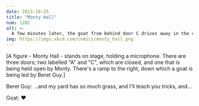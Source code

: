 ```yaml
---
date: 2013-10-25
title: "Monty Hall"
num: 1282
alt: >-
  A few minutes later, the goat from behind door C drives away in the car.
img: https://imgs.xkcd.com/comics/monty_hall.png
---
```

[A figure - Monty Hall - stands on stage, holding a microphone. There are three doors; two labelled "A" and "C", which are closed, and one that is being held open by Monty. There's a ramp to the right, down which a goat is being led by Beret Guy.]

Beret Guy: ...and my yard has so much grass, and I'll teach you tricks, and...

Goat: ♥